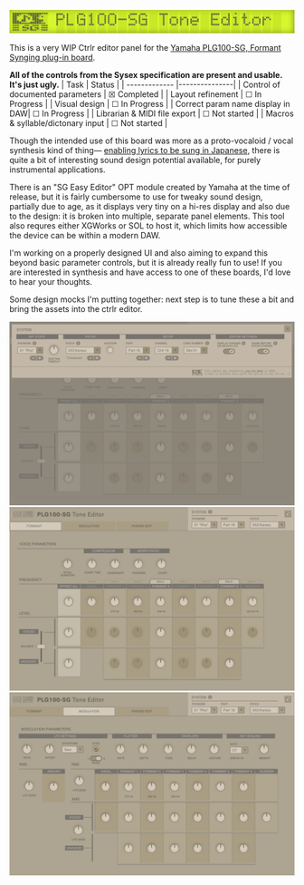 ![header](/img/header.png)

This is a very WIP Ctrlr editor panel for the [Yamaha PLG100-SG, Formant Synging plug-in board](https://youtu.be/q4-nn8B_L0g?t=3).


**All of the controls from the Sysex specification are present and usable. It's just ugly.**
| Task          | Status        | 
| ------------- |---------------| 
| Control of documented parameters     | ☒ Completed |
| Layout refinement     | ☐ In Progress    |
| Visual design | ☐ In Progress      | 
| Correct param name display in DAW| ☐ In Progress      | 
| Librarian & MIDI file export | ☐ Not started     | 
| Macros & syllable/dictonary input | ☐ Not started     |


Though the intended use of this board was more as a proto-vocaloid / vocal synthesis kind of thing— [enabling lyrics to be sung in Japanese](https://youtu.be/4ebITb69igk?t=8), there is quite a bit of interesting sound design potential available, for purely instrumental applications.

There is an "SG Easy Editor" OPT module created by Yamaha at the time of release, but it is fairly cumbersome to use for tweaky sound design, partially due to age, as it displays very tiny on a hi-res display and also due to the design: it is broken into multiple, separate panel elements. This tool also requres either XGWorks or SOL to host it, which limits how accessible the device can be within a modern DAW.


I'm working on a properly designed UI and also aiming to expand this beyond basic parameter controls, but it is already really fun to use! 
If you are interested in synthesis and have access to one of these boards, I'd love to hear your thoughts.

Some design mocks I'm putting together: 
next step is to tune these a bit and bring the assets into the ctrlr editor.

![mock1](/img/mocksv1/01%20PLG100-SG_Voice_Editor_system.png)
![mock2](/img/mocksv1/02%20PLG100-SG_Voice_Editor_formant.png)
![mock3](/img/mocksv1/03%20PLG100-SG_Voice_Editor_modulation.png)
